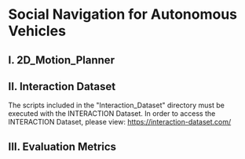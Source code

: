 # Social Navigation for Autonomous Vehicles

## I. 2D_Motion_Planner

## II. Interaction Dataset
The scripts included in the "Interaction_Dataset" directory must be executed with the INTERACTION Dataset. In order to access the INTERACTION Dataset, please view: https://interaction-dataset.com/ 

## III. Evaluation Metrics
